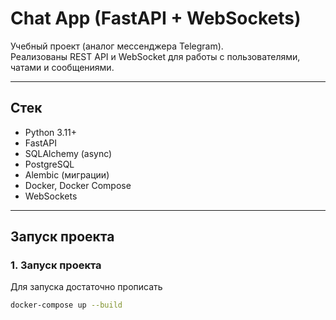 # Chat App (FastAPI + WebSockets)

Учебный проект (аналог мессенджера Telegram).  
Реализованы REST API и WebSocket для работы с пользователями, чатами и сообщениями.

---

## Стек
- Python 3.11+
- FastAPI
- SQLAlchemy (async)
- PostgreSQL
- Alembic (миграции)
- Docker, Docker Compose
- WebSockets

---

## Запуск проекта

### 1. Запуск проекта
Для запуска достаточно прописать
```bash
docker-compose up --build

